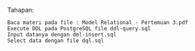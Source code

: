 Tahapan:

    Baca materi pada file : Model Relational - Pertemuan 3.pdf
    Execute DDL pada PostgreSQL file ddl-query.sql
    Input datanya dengan dml-insert.sql
    Select data dengan file dql.sql
